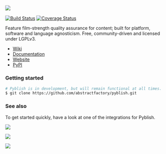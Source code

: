 ### ![](https://github.com/abstractfactory/pyblish/wiki/images/logo-long.png)

[![Build Status](https://travis-ci.org/abstractfactory/pyblish.svg?branch=master)](https://travis-ci.org/abstractfactory/pyblish)
[![Coverage Status](https://coveralls.io/repos/abstractfactory/pyblish/badge.png?branch=master)](https://coveralls.io/r/abstractfactory/pyblish?branch=master)

Feature film-strength quality assurance for content; built for platform, software and language agnosticism. Free, community-driven and licensed under LGPLv3.

- [Wiki][wiki]
- [Documentation][docs]
- [Website][web]
- [PyPI][pypi]

### Getting started

```bash
# Pyblish is in development, but will remain functional at all times.
$ git clone https://github.com/abstractfactory/pyblish.git
```

### See also

To get started quickly, have a look at one of the integrations for Pyblish.

[![](https://github.com/abstractfactory/pyblish/wiki/images/maya-pyblish.png)][maya]

[![](https://github.com/abstractfactory/pyblish/wiki/images/git-pyblish.png)][git]

[![](https://github.com/abstractfactory/pyblish/wiki/images/asana-pyblish.png)][asana]


[pypi]: https://pypi.python.org/pypi/pyblish
[wiki]: https://github.com/abstractfactory/pyblish/wiki
[docs]: http://pyblish.readthedocs.org/en/latest/
[web]: http://abstractfactory.github.io/pyblish/

[maya]: https://github.com/abstractfactory/pyblish-maya
[nuke]: https://github.com/abstractfactory/pyblish-nuke
[asana]: https://github.com/abstractfactory/pyblish-asana
[git]: https://github.com/abstractfactory/pyblish-git